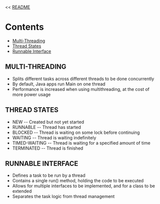 << [README](./README.md)

# Contents
- [Multi-Threading](#multi-threading)
- [Thread States](#thread-states)
- [Runnable Interface](#runnable-interface)

## MULTI-THREADING
- Splits different tasks across different threads to be done concurrently
- By default, Java apps run Main on one thread
- Performance is increased when using multithreading, at the cost of more power usage

## THREAD STATES
- NEW -- Created but not yet started
- RUNNABLE -- Thread has started
- BLOCKED -- Thread is waiting on some lock before continuing
- WAITING -- Thread is waiting indefinitely
- TIMED-WAITING -- Thread is waiting for a specified amount of time
- TERMINATED -- Thread is finished

## RUNNABLE INTERFACE
- Defines a task to be run by a thread
- Contains a single run() method, holding the code to be executed
- Allows for multiple interfaces to be implemented, and for a class to be extended
- Separates the task logic from thread management
